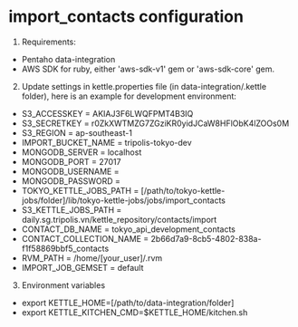 import_contacts configuration
=============================

1. Requirements:
  - Pentaho data-integration
  - AWS SDK for ruby, either 'aws-sdk-v1' gem or 'aws-sdk-core' gem.
2. Update settings in kettle.properties file (in data-integration/.kettle folder), here is an example for development environment:
  - S3_ACCESSKEY = AKIAJ3F6LWQFPMT4B3IQ
  - S3_SECRETKEY = r0ZkXWTMZG7ZGziKR0yidJCaW8HFlObK4lZOOs0M
  - S3_REGION = ap-southeast-1
  - IMPORT_BUCKET_NAME = tripolis-tokyo-dev
  - MONGODB_SERVER = localhost
  - MONGODB_PORT = 27017
  - MONGODB_USERNAME =
  - MONGODB_PASSWORD =
  - TOKYO_KETTLE_JOBS_PATH = [/path/to/tokyo-kettle-jobs/folder]/lib/tokyo-kettle-jobs/jobs/import_contacts
  - S3_KETTLE_JOBS_PATH = daily.sg.tripolis.vn/kettle_repository/contacts/import
  - CONTACT_DB_NAME = tokyo_api_development_contacts
  - CONTACT_COLLECTION_NAME = 2b66d7a9-8cb5-4802-838a-f1f58869bbf5_contacts
  - RVM_PATH = /home/[your_user]/.rvm
  - IMPORT_JOB_GEMSET = default
3. Environment variables
  - export KETTLE_HOME=[/path/to/data-integration/folder]
  - export KETTLE_KITCHEN_CMD=\$KETTLE_HOME/kitchen.sh